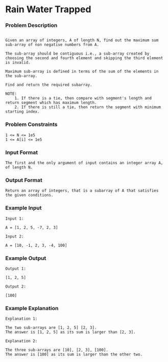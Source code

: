 

# Rain Water Trapped
### Problem Description
```

Given an array of integers, A of length N, find out the maximum sum sub-array of non negative numbers from A.

The sub-array should be contiguous i.e., a sub-array created by choosing the second and fourth element and skipping the third element is invalid.

Maximum sub-array is defined in terms of the sum of the elements in the sub-array.

Find and return the required subarray.

NOTE:
    1. If there is a tie, then compare with segment's length and return segment which has maximum length.
    2. If there is still a tie, then return the segment with minimum starting index.
```


### Problem Constraints
```
1 <= N <= 1e5
1 <= A[i] <= 1e5
```


### Input Format
```
The first and the only argument of input contains an integer array A, of length N.
````


### Output Format
```
Return an array of integers, that is a subarray of A that satisfies the given conditions.
```


### Example Input
```
Input 1:

A = [1, 2, 5, -7, 2, 3]

Input 2:

A = [10, -1, 2, 3, -4, 100]

```

### Example Output
```
Output 1:

[1, 2, 5]

Output 2:

[100]
```

### Example Explanation
```
Explanation 1:

The two sub-arrays are [1, 2, 5] [2, 3].
The answer is [1, 2, 5] as its sum is larger than [2, 3].

Explanation 2:

The three sub-arrays are [10], [2, 3], [100].
The answer is [100] as its sum is larger than the other two.
```
